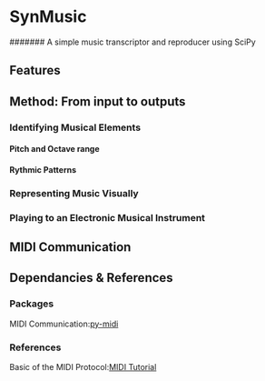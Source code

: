 # SynMusic
####### A simple music transcriptor and reproducer using SciPy
## Features

## Method: From input to outputs
### Identifying Musical Elements
#### Pitch and Octave range
#### Rythmic Patterns
#### 
### Representing Music Visually 
### Playing to an Electronic Musical Instrument
## MIDI Communication

## Dependancies & References
### Packages 
MIDI Communication:[py-midi](https://pypi.org/project/py-midi/)
### References
Basic of the MIDI Protocol:[MIDI Tutorial](https://www.cs.cmu.edu/~music/cmsip/readings/MIDI%20tutorial%20for%20programmers.html) 
